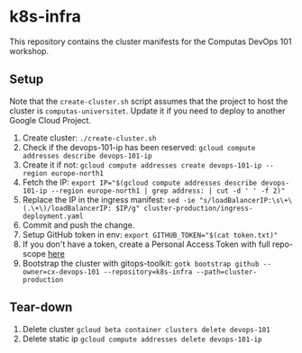 # k8s-infra
This repository contains the cluster manifests for the Computas DevOps 101 workshop.

## Setup
Note that the `create-cluster.sh` script assumes that the project to host the cluster is `computas-universitet`.
Update it if you need to deploy to another Google Cloud Project.

1. Create cluster: `./create-cluster.sh`
2. Check if the devops-101-ip has been reserved: `gcloud compute addresses describe devops-101-ip`
  1. Create it if not: `gcloud compute addresses create devops-101-ip --region europe-north1`
3. Fetch the IP: `export IP="$(gcloud compute addresses describe devops-101-ip --region europe-north1 | grep address: | cut -d ' ' -f 2)"`
4. Replace the IP in the ingress manifest: `sed -ie "s/loadBalancerIP:\s\+\(.\+\)/loadBalancerIP: $IP/g" cluster-production/ingress-deployment.yaml`
5. Commit and push the change.
6. Setup GitHub token in env: `export GITHUB_TOKEN="$(cat token.txt)"` 
  1. If you don't have a token, create a Personal Access Token with full repo-scope [here](https://github.com/settings/tokens)
7. Bootstrap the cluster with gitops-toolkit: `gotk bootstrap github --owner=cx-devops-101 --repository=k8s-infra --path=cluster-production`

## Tear-down
1. Delete cluster `gcloud beta container clusters delete devops-101`
2. Delete static ip `gcloud compute addresses delete devops-101-ip`